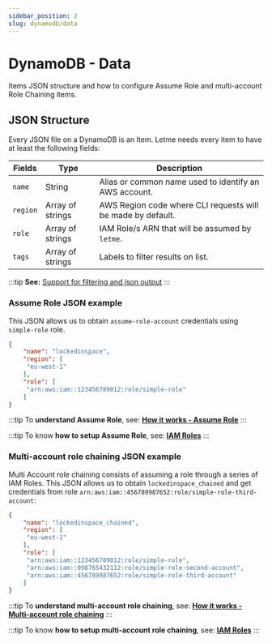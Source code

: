 ```yaml
---
sidebar_position: 2
slug: dynamodb/data
---
```


# DynamoDB - Data

Items JSON structure and how to configure Assume Role and multi-account Role Chaining items.

## JSON Structure

Every JSON file on a DynamoDB is an Item. Letme needs every item to have at least the following fields:

| **Fields**    | **Type**         | **Description**                                             |
| ------------- | ---------------- | ----------------------------------------------------------- |
| `name`        | String           | Alias or common name used to identify an AWS account.       |
| `region`      | Array of strings | AWS Region code where CLI requests will be made by default. |
| `role`        | Array of strings | IAM Role/s ARN that will be assumed by `letme`.             |
| `tags`        | Array of strings | Labels to filter results on list.             |

:::tip
**See:** [Support for filtering and json output](/blog/release/0.2.1)
:::


### Assume Role JSON example

This JSON allows us to obtain `assume-role-account` credentials using `simple-role` role.

```json title="docs/aws/templates/assume-role-item.json"
{
    "name": "lockedinspace",
    "region": [
     "eu-west-1"
    ],
    "role": [
     "arn:aws:iam::123456789012:role/simple-role"
    ]
}
```

:::tip
To **understand Assume Role**, see: [**How it works - Assume Role**](../technical-guide/how.md#assume-role)
:::

:::tip
To know **how to setup Assume Role**, see: [**IAM Roles**](./iam.md)
:::

### Multi-account role chaining JSON example

Multi Account role chaining consists of assuming a role through a series of IAM Roles. This JSON allows us to obtain `lockedinspace_chained` and get credentials from role `arn:aws:iam::456789987652:role/simple-role-third-account`:

```json title="assume-role-chained-item.json"
{
    "name": "lockedinspace_chained",
    "region": [
     "eu-west-1"
    ],
    "role": [
     "arn:aws:iam::123456789012:role/simple-role",
     "arn:aws:iam::098765432112:role/simple-role-second-account",
     "arn:aws:iam::456789987652:role/simple-role-third-account"
    ]
}
```



:::tip
To **understand multi-account role chaining**, see: [**How it works - Multi-account role chaining**](../technical-guide/how.md#multi-account-assume-role-chaining)
:::

:::tip
To know **how to setup multi-account role chaining**, see: [**IAM Roles**](./iam.md)
:::
